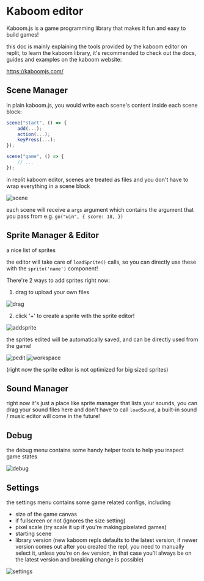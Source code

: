# Kaboom editor

Kaboom.js is a game programming library that makes it fun and easy to build games! 

this doc is mainly explaining the tools provided by the kaboom editor on replit, to learn the kaboom library, it's recommended to check out the docs, guides and examples on the kaboom website:

https://kaboomjs.com/


## Scene Manager

in plain kaboom.js, you would write each scene's content inside each scene block:

```js
scene("start", () => {
	add(...);
	action(...);
	keyPress(...);
});

scene("game", () => {
	// ...
});
```

in replit kaboom editor, scenes are treated as files and you don't have to wrap everything in a scene block

![scene](/images/tutorials/kaboom/scene.png)

each scene will receive a `args` argument which contains the argument that you pass from e.g. `go("win", { score: 18, })`

## Sprite Manager & Editor

a nice list of sprites 

the editor will take care of `loadSprite()` calls, so you can directly use these with the `sprite('name')` component!

There're 2 ways to add sprites right now:

1. drag to upload your own files

![drag](/images/tutorials/kaboom/drag.png)

2. click '+' to create a sprite with the sprite editor!

![addsprite](/images/tutorials/kaboom/addsprite.png)

the sprites edited will be automatically saved, and can be directly used from the game!

![pedit](/images/tutorials/kaboom/pedit2.png)
![workspace](/images/tutorials/kaboom/workspace.png)

(right now the sprite editor is not optimized for big sized sprites)

## Sound Manager

right now it's just a place like sprite manager that lists your sounds, you can drag your sound files here and don't have to call `loadSound`, a built-in sound / music editor will come in the future!

## Debug

the debug menu contains some handy helper tools to help you inspect game states

![debug](/images/tutorials/kaboom/debug.png)


## Settings

the settings menu contains some game related configs, including

- size of the game canvas
- if fullscreen or not (ignores the size setting)
- pixel scale (try scale it up if you're making pixelated games)
- starting scene
- library version (new kaboom repls defaults to the latest version, if newer version comes out after you created the repl, you need to manually select it, unless you're on `dev` version, in that case you'll always be on the latest version and breaking change is possible)

![settings](/images/tutorials/kaboom/settings.png)
